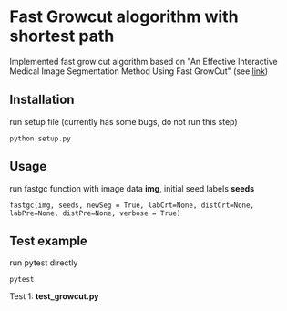 # Fast Growcut alogorithm with shortest path 

Implemented fast grow cut algorithm based on "An Effective Interactive Medical Image Segmentation Method Using Fast GrowCut" (see [link](https://nac.spl.harvard.edu/files/nac/files/zhu-miccai2014.pdf))

## Installation
run setup file (currently has some bugs, do not run this step)

```python setup.py```

## Usage
run fastgc function with image data **img**, initial seed labels **seeds**

```fastgc(img, seeds, newSeg = True, labCrt=None, distCrt=None, labPre=None, distPre=None, verbose = True)```

## Test example
run pytest directly

```pytest```

Test 1: **test_growcut.py**

